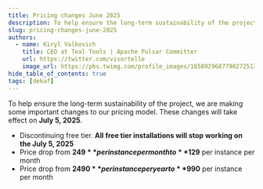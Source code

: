 ```yaml
---
title: Pricing changes June 2025
description: To help ensure the long-term sustainability of the project, we are making some important changes to our pricing model.
slug: pricing-changes-june-2025
authors:
  - name: Kiryl Valkovich
    title: CEO at Teal Tools | Apache Pulsar Committer
    url: https://twitter.com/visortelle
    image_url: https://pbs.twimg.com/profile_images/1658929687790272513/jAMuGSL3_400x400.jpg
hide_table_of_contents: true
tags: [dekaf]
---
```


To help ensure the long-term sustainability of the project, we are making some important changes to our pricing model. These changes will take effect on **July 5, 2025**.

- Discontinuing free tier. **All free tier installations will stop working on the July 5, 2025**
- Price drop from **$249** per instance per month to **$129** per instance per month
- Price drop from **$2490** per instance per year to **$990** per instance per month
